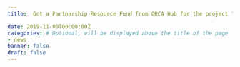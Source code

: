 ```yaml
---
title:  Got a Partnership Resource Fund from ORCA Hub for the project "Towards Accountable and Explainable Learning-enabled Autonomous Robotic Systems", the overall amount is 180K GBP.

date: 2019-11-00T00:00:00Z
categories: # Optional, will be displayed above the title of the page
- news
banner: false
draft: false
---
```

